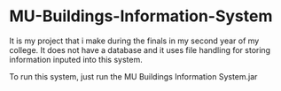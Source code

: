 # MU-Buildings-Information-System
It is my project that i make during the finals in my second year of my college.
It does not have a database and it uses file handling for storing information inputed into this system.

To run this system, just run the MU Buildings Information System.jar
